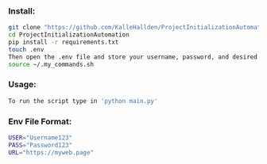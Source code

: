 ### Install:

```bash
git clone "https://github.com/KalleHallden/ProjectInitializationAutomation.git"
cd ProjectInitializationAutomation
pip install -r requirements.txt
touch .env
Then open the .env file and store your username, password, and desired url. Use the provided format at the bottom of this README.
source ~/.my_commands.sh
```

### Usage:

```bash
To run the script type in 'python main.py'
```

### Env File Format:

```bash
USER="Username123"
PASS="Password123"
URL="https://myweb.page"
```
